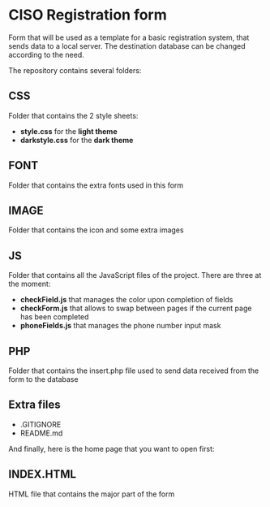 # CISO Registration form
Form that will be used as a template for a basic registration system, that sends data to a local server.
The destination database can be changed according to the need.

The repository contains several folders:

## CSS
Folder that contains the 2 style sheets:
- **style.css** for the **light theme**
- **darkstyle.css** for the **dark theme**

## FONT
Folder that contains the extra fonts used in this form

## IMAGE
Folder that contains the icon and some extra images

## JS
Folder that contains all the JavaScript files of the project. There are three at the moment:
- **checkField.js** that manages the color upon completion of fields
- **checkForm.js** that allows to swap between pages if the current page has been completed
- **phoneFields.js** that manages the phone number input mask

## PHP
Folder that contains the insert.php file used to send data received from the form to the database

## Extra files

* .GITIGNORE
* README.md

And finally, here is the home page that you want to open first:

## INDEX.HTML
HTML file that contains the major part of the form



